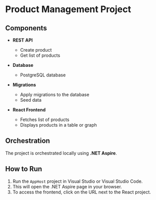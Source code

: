 # Product Management Project

## Components

- **REST API**
  - Create product
  - Get list of products

- **Database**
  - PostgreSQL database

- **Migrations**
  - Apply migrations to the database
  - Seed data

- **React Frontend**
  - Fetches list of products
  - Displays products in a table or graph

## Orchestration

The project is orchestrated locally using **.NET Aspire**.

## How to Run

1. Run the `AppHost` project in Visual Studio or Visual Studio Code.
2. This will open the .NET Aspire page in your browser.
3. To access the frontend, click on the URL next to the React project.